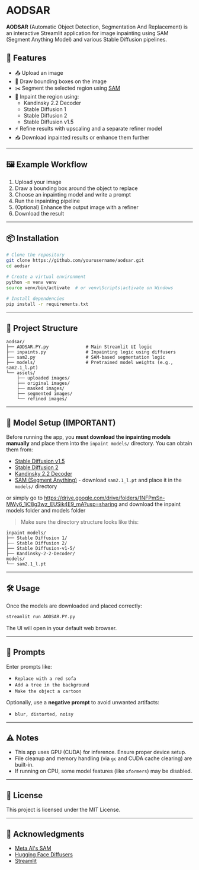 # AODSAR

**AODSAR** (Automatic Object Detection, Segmentation And Replacement) is an interactive Streamlit application for image inpainting using SAM (Segment Anything Model) and various Stable Diffusion pipelines.

## 🚀 Features

- 📤 Upload an image
- 🔲 Draw bounding boxes on the image
- ✂️ Segment the selected region using [SAM](https://segment-anything.com/)
- 🎨 Inpaint the region using:
  - Kandinsky 2.2 Decoder
  - Stable Diffusion 1
  - Stable Diffusion 2
  - Stable Diffusion v1.5
- ⚡ Refine results with upscaling and a separate refiner model
- 📥 Download inpainted results or enhance them further

---

## 🖼️ Example Workflow

1. Upload your image
2. Draw a bounding box around the object to replace
3. Choose an inpainting model and write a prompt
4. Run the inpainting pipeline
5. (Optional) Enhance the output image with a refiner
6. Download the result

---

## 📦 Installation

```bash
# Clone the repository
git clone https://github.com/yourusername/aodsar.git
cd aodsar

# Create a virtual environment
python -m venv venv
source venv/bin/activate  # or venv\Scripts\activate on Windows

# Install dependencies
pip install -r requirements.txt
```

---

## 📁 Project Structure

```
aodsar/
├── AODSAR.PY.py              # Main Streamlit UI logic
├── inpaints.py               # Inpainting logic using diffusers
├── sam2.py                   # SAM-based segmentation logic
├── models/                   # Pretrained model weights (e.g., sam2.1_l.pt)
└── assets/
    ├── uploaded images/
    ├── original images/
    ├── masked images/
    ├── segmented images/
    └── refined images/
```

---

## 🧠 Model Setup (IMPORTANT)

Before running the app, you **must download the inpainting models manually** and place them into the `inpaint models/` directory. You can obtain them from:

- [Stable Diffusion v1.5](https://huggingface.co/runwayml/stable-diffusion-v1-5)
- [Stable Diffusion 2](https://huggingface.co/stabilityai/stable-diffusion-2)
- [Kandinsky 2.2 Decoder](https://huggingface.co/kandinsky-community/kandinsky-2-2-decoder)
- [SAM (Segment Anything)](https://github.com/facebookresearch/segment-anything) - download `sam2.1_l.pt` and place it in the `models/` directory

or simply go to https://drive.google.com/drive/folders/1NFPmSn-MWy6_1iC8g3wz_EUSik4E9_mA?usp=sharing 
and download the inpaint models folder and models folder

> Make sure the directory structure looks like this:
```
inpaint models/
├── Stable Diffusion 1/
├── Stable Diffusion 2/
├── Stable Diffusion-v1-5/
├── Kandinsky-2-2-Decoder/
models/
└── sam2.1_l.pt
```

---

## 🛠️ Usage

Once the models are downloaded and placed correctly:

```bash
streamlit run AODSAR.PY.py
```

The UI will open in your default web browser.

---

## 💬 Prompts

Enter prompts like:
- `Replace with a red sofa`
- `Add a tree in the background`
- `Make the object a cartoon`

Optionally, use a **negative prompt** to avoid unwanted artifacts:
- `blur, distorted, noisy`

---

## ⚠️ Notes

- This app uses GPU (CUDA) for inference. Ensure proper device setup.
- File cleanup and memory handling (via `gc` and CUDA cache clearing) are built-in.
- If running on CPU, some model features (like `xformers`) may be disabled.

---

## 📃 License

This project is licensed under the MIT License.

---

## 🙌 Acknowledgments

- [Meta AI's SAM](https://github.com/facebookresearch/segment-anything)
- [Hugging Face Diffusers](https://github.com/huggingface/diffusers)
- [Streamlit](https://streamlit.io/)
```

